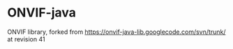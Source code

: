 # ONVIF-java
ONVIF library, forked from https://onvif-java-lib.googlecode.com/svn/trunk/ at revision 41
